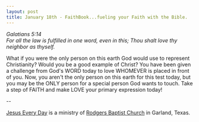 ```yaml
---
layout: post
title: January 18th - FaithBook...fueling your Faith with the Bible.
---
```


_Galatians 5:14  
For all the law is fulfilled in one word, even in this; Thou shalt
love thy neighbor as thyself._

What if you were the only person on this earth God would use to
represent Christianity? Would you be a good example of Christ? You
have been given a challenge from God's WORD today to love WHOMEVER is
placed in front of you. Now, you aren't the only person on this earth
for this test today, but you may be the ONLY person for a special
person God wants to touch. Take a step of FAITH and make LOVE your
primary expression today!

 --

<a href=http://jesuseveryday.net>Jesus Every Day</a> is a ministry of <a href=http://rodgersbaptist.net>Rodgers Baptist Church</a> in Garland, Texas.
